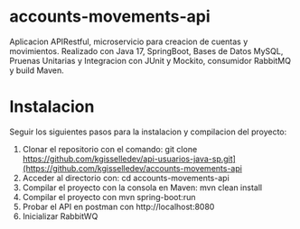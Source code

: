 # accounts-movements-api

Aplicacion APIRestful, microservicio para creacion de cuentas y movimientos. 
Realizado con Java 17, SpringBoot, Bases de Datos MySQL, Pruenas Unitarias y Integracion
con JUnit y Mockito, consumidor RabbitMQ y build Maven.

# Instalacion
Seguir los siguientes pasos para la instalacion y compilacion del proyecto:

1. Clonar el repositorio con el comando: git clone https://github.com/kgisselledev/api-usuarios-java-sp.git](https://github.com/kgisselledev/accounts-movements-api
2. Acceder al directorio con: cd accounts-movements-api
3. Compilar el proyecto con la consola en Maven: mvn clean install
4. Compilar el proyecto con mvn spring-boot:run
5. Probar el API en postman con http://localhost:8080
6. Inicializar RabbitWQ
